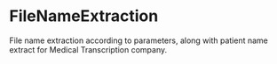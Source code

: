 # FileNameExtraction
File name extraction according to parameters, along with patient name extract for Medical Transcription company.
